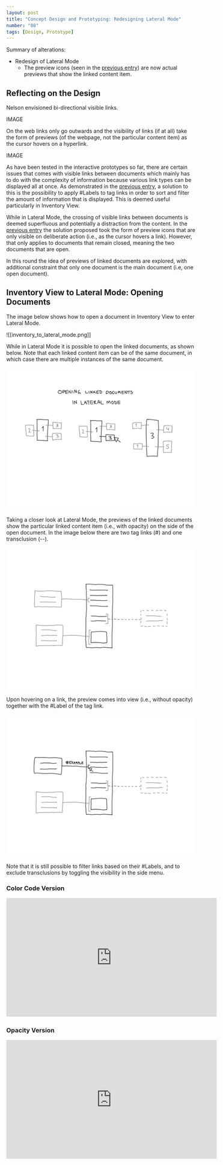 ```yaml
---
layout: post
title: "Concept Design and Prototyping: Redesigning Lateral Mode"
number: "08"
tags: [Design, Prototype]
---
```


Summary of alterations:
- Redesign of Lateral Mode
	- The preview icons (seen in the [previous entry](08)) are now actual previews that show the linked content item.

## Reflecting on the Design

Nelson envisioned bi-directional visible links.

IMAGE

On the web links only go outwards and the visibility of links (if at all) take the form of previews (of the webpage, not the particular content item) as the cursor hovers on a hyperlink.

IMAGE

As have been tested in the interactive prototypes so far, there are certain issues that comes with visible links between documents which mainly has to do with the complexity of information because various link types can be displayed all at once. As demonstrated in the [previous entry](08), a solution to this is the possibility to apply \#Labels to tag links in order to sort and filter the amount of information that is displayed. This is deemed useful particularly in Inventory View.

While in Lateral Mode, the crossing of visible links between documents is deemed superfluous and potentially a distraction from the content. In the [previous entry](08) the solution proposed took the form of preview icons that are only visible on deliberate action (i.e., as the cursor hovers a link). However, that only applies to documents that remain closed, meaning the two documents that are open.

In this round the idea of previews of linked documents are explored, with additional constraint that only one document is the main document (i.e, one open document).

## Inventory View to Lateral Mode: Opening Documents

The image below shows how to open a document in Inventory View to enter Lateral Mode.

![[inventory_to_lateral_mode.png]]

While in Lateral Mode it is possible to open the linked documents, as shown below. Note that each linked content item can be of the same document, in which case there are multiple instances of the same document.

![](assets/lateral_mode_opening_documents.png)

Taking a closer look at Lateral Mode, the previews of the linked documents show the particular linked content item (i.e., with opacity) on the side of the open document. In the image below there are two tag links (#) and one transclusion (--).

![](assets/lateral_mode_01.png)

Upon hovering on a link, the preview comes into view (i.e., without opacity) together with the \#Label of the tag link.

![](assets/lateral_mode_02.png)

Note that it is still possible to filter links based on their \#Labels, and to exclude transclusions by toggling the visibility in the side menu.

### Color Code Version

<iframe width="560" height="315" src="https://www.youtube.com/embed/hrUIDDKsm0w" title="YouTube video player" frameborder="0" allow="accelerometer; autoplay; clipboard-write; encrypted-media; gyroscope; picture-in-picture" allowfullscreen></iframe>

### Opacity Version

<iframe width="560" height="315" src="https://www.youtube.com/embed/68ZeS3SvcCU" title="YouTube video player" frameborder="0" allow="accelerometer; autoplay; clipboard-write; encrypted-media; gyroscope; picture-in-picture" allowfullscreen></iframe>
